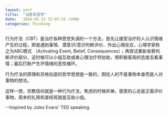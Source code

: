 ```yaml
---
layout: post
title:  "治愈系哲学"
date:   2016-05-23 22:05:52 +1000
categories: Thinking
---
```


行为疗法（CBT）是治疗各种思觉失调的一个方法，首先让接受治疗的人认识情绪产生的过程，即是遇到事情、潜意识/意识判断评价、作出心理反应，心理学家称之为ABC模式 （Activating Event, Belief, Consequences）；再尝试重新省察判断评价部分，这时候可以小组互助或者心理治疗师协助，用积极客观的态度去看事情；最后打断产生坏情绪的恶性循环。

行为疗法的原理和苏格拉底的哲学思想是一致的，困扰人的不是事物本身而是人对事物的想法。

这样一想，宗教信仰就是一种行为疗法，焦虑的时候祈祷，感恩的心总是正面评价事物，周末的礼拜和查经班就是互助小组。

--Inspired by Jules Evans' TED speaking.